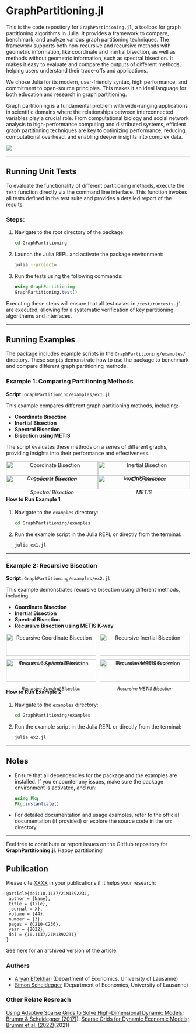 # GraphPartitioning.jl

This is the code repository for ``GraphPartitioning.jl``, a toolbox for graph partitioning algorithms in Julia. It provides a framework to compare, benchmark, and analyze various graph partitioning techniques. The framework supports both non-recursive and recursive methods with geometric information, like coordinate and inertial bisection, as well as methods without geometric information, such as spectral bisection. It makes it easy to evaluate and compare the outputs of different methods, helping users understand their trade-offs and applications.

We chose Julia for its modern, user-friendly syntax, high performance, and commitment to open-source principles. This makes it an ideal language for both education and research in graph partitioning.

Graph partitioning is a fundamental problem with wide-ranging applications in scientific domains where the relationships between interconnected variables play a crucial role.
From computational biology and social network analysis to high-performance computing and distributed systems, efficient graph partitioning techniques are key to optimizing performance, reducing computational overhead, and enabling deeper insights into complex data.

<picture>
  <source srcset="assets/images/GraphPartitioning.jl_bk.png" media="(prefers-color-scheme: dark)">
  <img src="assets/images/GraphPartitioning.jl.png">
</picture>

---

## Running Unit Tests

To evaluate the functionality of different partitioning methods, execute the `test` function directly via the command line interface. This function invokes all tests defined in the test suite and provides a detailed report of the results.

### Steps:

1. Navigate to the root directory of the package:

   ```bash
   cd GraphPartitioning
   ```

2. Launch the Julia REPL and activate the package environment:

   ```bash
   julia --project=.
   ```

3. Run the tests using the following commands:

   ```julia
   using GraphPartitioning
   GraphPartitioning.test()
   ```

Executing these steps will ensure that all test cases in `/test/runtests.jl` are executed, allowing for a systematic verification of key partitioning algorithems and interfaces.

---


## Running Examples

The package includes example scripts in the `GraphPartitioning/examples/` directory. These scripts demonstrate how to use the package to benchmark and compare different graph partitioning methods.

### Example 1: Comparing Partitioning Methods

**Script:** `GraphPartitioning/examples/ex1.jl`

This example compares different graph partitioning methods, including:

- **Coordinate Bisection**
- **Inertial Bisection**
- **Spectral Bisection**
- **Bisection using METIS**

The script evaluates these methods on a series of different graphs, providing insights into their performance and effectiveness.
<div style="display: grid; grid-template-columns: 1fr 1fr; gap: 0; text-align: center;">
  <div style="padding: 0; margin: 0;">
    <img src="examples/ex1_airfoil1_coordinate.png" alt="Coordinate Bisection" style="width: 100%; margin: 0; padding: 0;">
    <p style="margin: 0; padding: 0;"><em>Coordinate Bisection</em></p>
  </div>
  <div style="padding: 0; margin: 0;">
    <img src="examples/ex1_airfoil1_inertial.png" alt="Inertial Bisection" style="width: 100%; margin: 0; padding: 0;">
    <p style="margin: 0; padding: 0;"><em>Inertial Bisection</em></p>
  </div>
  <div style="padding: 0; margin: 0;">
    <img src="examples/ex1_airfoil1_spectral.png" alt="Spectral Bisection" style="width: 100%; margin: 0; padding: 0;">
    <p style="margin: 0; padding: 0;"><em>Spectral Bisection</em></p>
  </div>
  <div style="padding: 0; margin: 0;">
    <img src="examples/ex1_airfoil1_metis.png" alt="METIS Bisection" style="width: 100%; margin: 0; padding: 0;">
    <p style="margin: 0; padding: 0;"><em>METIS</em></p>
  </div>
</div>

#### How to Run Example 1

1. Navigate to the `examples` directory:

   ```bash
   cd GraphPartitioning/examples
   ```

2. Run the example script in the Julia REPL or directly from the terminal:

   ```bash
   julia ex1.jl
   ```

---

### Example 2: Recursive Bisection

**Script:** `GraphPartitioning/examples/ex2.jl`

This example demonstrates recursive bisection using different methods, including:

- **Coordinate Bisection**
- **Inertial Bisection**
- **Spectral Bisection**
- **Recursive Bisection using METIS K-way**

<div style="display: grid; grid-template-columns: 1fr 1fr; gap: 10px; text-align: center;">
  <div>
    <img src="examples/ex2_Swiss_graph_coordinate.png" alt="Recursive Coordinate Bisection" style="width: 100%;">
    <p style="font-size: 12px;"><em>Recursive Coordinate Bisection</em></p>
  </div>
  <div>
    <img src="examples/ex2_Swiss_graph_inertial.png" alt="Recursive Inertial Bisection" style="width: 100%;">
    <p style="font-size: 12px;"><em>Recursive Inertial Bisection</em></p>
  </div>
  <div>
    <img src="examples/ex2_Swiss_graph_spectral.png" alt="Recursive Spectral Bisection" style="width: 100%;">
    <p style="font-size: 12px;"><em>Recursive Spectral Bisection</em></p>
  </div>
  <div>
    <img src="examples/ex2_Swiss_graph_metis_rec.png" alt="Recursive METIS Bisection" style="width: 100%;">
    <p style="font-size: 12px;"><em>Recursive METIS Bisection</em></p>
  </div>
</div>

#### How to Run Example 2

1. Navigate to the `examples` directory:

   ```bash
   cd GraphPartitioning/examples
   ```

2. Run the example script in the Julia REPL or directly from the terminal:

   ```bash
   julia ex2.jl
   ```

---

## Notes

- Ensure that all dependencies for the package and the examples are installed. If you encounter any issues, make sure the package environment is activated, and run:

  ```julia
  using Pkg
  Pkg.instantiate()
  ```

- For detailed documentation and usage examples, refer to the official documentation (if provided) or explore the source code in the `src` directory.

---

Feel free to contribute or report issues on the GitHub repository for **GraphPartitioning.jl**. Happy partitioning!

## Publication

Please cite [XXXX](https://epubs.siam.org/doi/10.1137/21M1392231) in your publications if it helps your research:
```
@article{doi:10.1137/21M1392231,
 author = {Name},
 title = {Tile},
 journal = X},
 volume = {44},
 number = {3},
 pages = {C210-C236},
 year = {2022},
 doi = {10.1137/21M1392231}
}
```
See [here](https://arxiv.org/pdf/2202.06555.pdf) for an archived version of the article. 


### Authors
* [Aryan Eftekhari](https://scholar.google.com/citations?user=GiugKBsAAAAJ&hl=en) (Department of Economics, University of Lausanne)
* [Simon Scheidegger](https://sites.google.com/site/simonscheidegger/) (Department of Economics, University of Lausanne)


### Other Relate Resreach 
[Using Adaptive Sparse Grids to Solve High-Dimensional Dynamic Models; Brumm & Scheidegger (2017)](https://onlinelibrary.wiley.com/doi/abs/10.3982/ECTA12216)).
[Sparse Grids for Dynamic Economic Models; Brumm et al. (2022)](https://papers.ssrn.com/sol3/papers.cfm?abstract_id=3979412)(2021)
